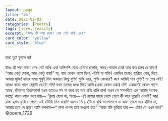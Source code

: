 ```yaml
---
layout: page
title: "রাস্তা"
date: 2021-02-03
categories: [Poetry]
tags: [love, reality]
excerpt: "উফঃ কী লম্বা রাস্তা! শেষ নেই নাকি এর!"
card_color: "yellow"
card_style: "blue"
---
```


<div class="poem-verse">
রাস্তা তুই ফুরাস না!

উফঃ কী লম্বা রাস্তা! শেষ নেই নাকি এর!
অলিগলি বেয়ে এগিয়ে চলেছি, সময় পেরোল ঢের!
আর কত চলব রে বাবা!!
“আর একটু সোনা, আর একটু বাবা!”
মা, বাবা কেবল পাশে ছিল, এটাই যা শক্তি!
একদিন তারাও হারিয়ে গেল, দিয়ে আমায় মুক্তি!
যাবার সময় শুধুই দিল অকারণ কিছু যুক্তি!
মুক্তি ওরে, মুক্তি কোথায়? কবে আমিই পাব মুক্তি?
না শেষ নাই! আরও বড়ো লাগে ছোটো ছোটো গলি!
যখন তাদের মধ্যে দিয়ে আমি (একা কেবল একা) চলি!
একজনই কেবল পাশে আছে, জীবনের চিরটাভাগ!
যখন তাতেও মন না ভরে হয় তার প্রতি খালি রাগ! 
তখন সে সশশরীরে এল আমার অনেক কাছে!
কানে কানে বলে যায়— “ক্লান্ত হোস না, পাছে—
এই রাস্তার মাঝে থেমে গেলে কী করে পুরোটা দেখবি?
আর রাস্তা হঠাৎ ফুরিয়ে গেলে, এই হাঁটাটা মিস করবি!
আমায় নিয়ে হাঁটতে বুঝি ভালোলাগে না আর!
তালে আর হাঁটিস না, আমায় তবে দে ছাড়!
আমি বললাম—“ নানা পাগল তাই কখনো হয়!”
“রাস্তা যদি ফুরিয়ে যায় — এটাই যে এখন ভয়!”
©poem_1729
</div>